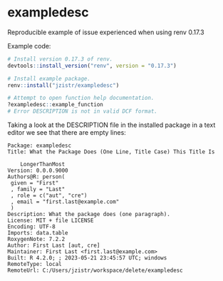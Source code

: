 # exampledesc
Reproducible example of issue experienced when using renv 0.17.3

Example code:

```R
# Install version 0.17.3 of renv.
devtools::install_version("renv", version = "0.17.3")

# Install example package.
renv::install("jzistr/exampledesc")

# Attempt to open function help documentation.
?exampledesc::example_function
# Error DESCRIPTION is not in valid DCF format.
```

Taking a look at the DESCRIPTION file in the installed package in a text editor we see that there are empty lines:
```
Package: exampledesc
Title: What the Package Does (One Line, Title Case) This Title Is

    LongerThanMost
Version: 0.0.0.9000
Authors@R: person(
 given = "First"
 , family = "Last"
 , role = c("aut", "cre")
 , email = "first.last@example.com"
 )
Description: What the package does (one paragraph).
License: MIT + file LICENSE
Encoding: UTF-8
Imports: data.table
RoxygenNote: 7.2.2
Author: First Last [aut, cre]
Maintainer: First Last <first.last@example.com>
Built: R 4.2.0; ; 2023-05-21 23:45:57 UTC; windows
RemoteType: local
RemoteUrl: C:/Users/jzistr/workspace/delete/exampledesc

```